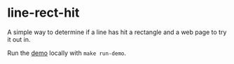 # line-rect-hit

A simple way to determine if a line has hit a rectangle and a web page to try it out in.

Run the [demo](https://jimkang.com/line-rect-hit/) locally with `make run-demo`.
